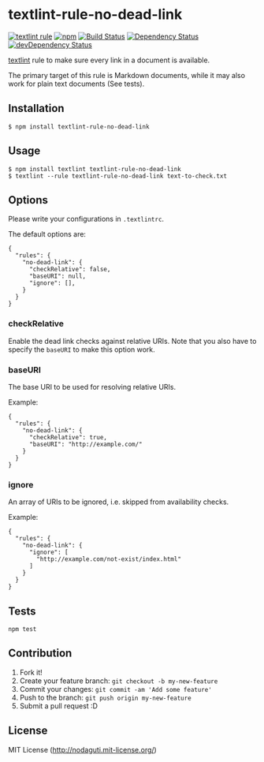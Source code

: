 # textlint-rule-no-dead-link

[![textlint rule](https://img.shields.io/badge/textlint-fixable-green.svg?style=social)](https://textlint.github.io/)
[![npm](https://img.shields.io/npm/v/textlint-rule-no-dead-link.svg)](https://www.npmjs.com/package/textlint-rule-no-dead-link)
[![Build Status](https://travis-ci.org/textlint-rule/textlint-rule-no-dead-link.svg?branch=master)](https://travis-ci.org/textlint-rule/textlint-rule-no-dead-link)
[![Dependency Status](https://david-dm.org/textlint-rule/textlint-rule-no-dead-link.svg)](https://david-dm.org/textlint-rule/textlint-rule-no-dead-link)
[![devDependency Status](https://david-dm.org/textlint-rule/textlint-rule-no-dead-link/dev-status.svg)](https://david-dm.org/textlint-rule/textlint-rule-no-dead-link#info=devDependencies)

[textlint](https://github.com/textlint/textlint) rule
to make sure every link in a document is available.

The primary target of this rule is Markdown documents, while it may also work for plain text documents (See tests).

## Installation

```
$ npm install textlint-rule-no-dead-link
```

## Usage

```
$ npm install textlint textlint-rule-no-dead-link
$ textlint --rule textlint-rule-no-dead-link text-to-check.txt
```

## Options

Please write your configurations in `.textlintrc`.

The default options are:

```
{
  "rules": {
    "no-dead-link": {
      "checkRelative": false,
      "baseURI": null,
      "ignore": [],
    }
  }
}
```

### checkRelative

Enable the dead link checks against relative URIs.
Note that you also have to specify the `baseURI` to make this option work.

### baseURI

The base URI to be used for resolving relative URIs.

Example:

```
{
  "rules": {
    "no-dead-link": {
      "checkRelative": true,
      "baseURI": "http://example.com/"
    }
  }
}
```

### ignore

An array of URIs to be ignored, i.e. skipped from availability checks.

Example:

```
{
  "rules": {
    "no-dead-link": {
      "ignore": [
        "http://example.com/not-exist/index.html"
      ]
    }
  }
}
```

## Tests

```
npm test
```

## Contribution

1. Fork it!
2. Create your feature branch: `git checkout -b my-new-feature`
3. Commit your changes: `git commit -am 'Add some feature'`
4. Push to the branch: `git push origin my-new-feature`
5. Submit a pull request :D

## License

MIT License (http://nodaguti.mit-license.org/)
